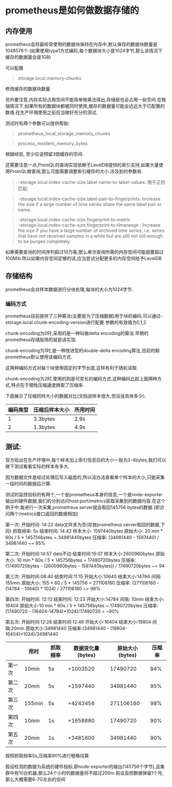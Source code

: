 # prometheus是如何做数据存储的


## 内存使用  

prometheus会将最经常使用的数据块保持在内存中,默认保存的数据块数量是1048576个.(如果使用type1方式编码,每个数据块大小是1024字节,那么该情况下缓存的数据量会是1GB)

可以配置
> storage.local.memory-chunks

修改缓存的数据块数量

另外要注意,内存实际占用空间不能简单做乘法得出,存储层也会占用一些空间.在极端情况下,如果所有的数据块都被同时使用,缓存的数据量可能会远远大于已配置的数值.在生产环境使用之前应当做好充分的测试.

测试时有两个参数可以提供帮助:
> prometheus_local_storage_memory_chunks 

> process_resident_memory_bytes

根据经验, 至少应该预留3倍缓存的空间.


还需要注意一点,PromQL的查询实现依赖于LevelDB提供的索引支持,如果大量使用PromQL做查询,那么可能需要调整索引缓存的大小.涉及到的参数有:

> -storage.local.index-cache-size.label-name-to-label-values: 用于正则匹配.

> -storage.local.index-cache-size.label-pair-to-fingerprints: Increase the size if a large number of time series share the same label pair or name.



> -storage.local.index-cache-size.fingerprint-to-metric  
> -storage.local.index-cache-size.fingerprint-to-timerange :
> Increase the size if you have a large number of archived time series, i.e. series that have not received samples in a while but are still not old enough to be purged completely.

 如果需要查询的时间序列超过10万条,那么单次查询所需的内存空间可能就要超过100Mib.所以如果内存空间足够的话,应当尝试分配更多的内存空间给予LevelDB

## 存储结构

prometheus会对样本数据进行分块处理,每块的大小为1024字节.

### 编码方式

prometheus目前提供了三种算法(主要是为了压缩数据)用于块的编码,可以通过-storage.local.chunk-encoding-version进行配置.参数的有效值为0,1,2.

chunk-encoding为0时,采用的是一种叫做delta encoding的算法.早期的prometheus存储层用的就是该实现.

chunk-encoding为1时,是一种改进型的double-delta encoding算法,目前的额prometheus默认使用该编码方式.

这两种编码方式对每个块使用固定的字节长度,这样有利于随机读取.

chunk-encoding为2时,使用的则是可变长的编码方式.这种编码比起上面两种方式,特点在于牺牲压缩速度换取了压缩率.

下面展示了压缩同样大小的数据对比(文档说样本很大,但没说具体多少):

|编码类型|压缩后样本大小|所用时间|
|-------|----------|------|
|1      | 3.3bytes | 2.9s|
|2      |1.3bytes  |4.9s|


## 测试:

官方给出在生产环境中,每个样本加上索引信息后的大小一般为3-4bytes,我们可以做下测试看看实际的样本有多大.

因为数据文件是经过处理后写入磁盘的,所以没办法查看单个样本的大小,只能采集一段时间的数据后计算.

测试的监控目标的有两个,一个是prometheus本身的信息,一个是node-exporter输出的硬件数据,我们的分别访问host:port/metrics获取采集到的数据内容.在这个例子中,每进行一次采集,prometheus server就会取回145756 bytes的数据.(即访问两个/metrics接口返回的数据相加)


第一次:
开始时间: 14:22
data文件夹为空(存放prometheus server取回的数据,下同)
抓取频率: 5s
结束时间: 14:42
样本大小: 1597440bytes
原始大小: 20 min * 60s / 5 * 145756bytes = 34981440bytes
压缩率: (34981440 - 1597440) / 34981440 ~= 95%


第二次:
开始时间:14:57
data不动
结束时间:15:07
样本大小:2600960bytes
原始大小: 10 min * 60s / 5 * 145756bytes = 17490720bytes
压缩率: (17490720bytes - (2600960bytes - 1597440bytes)) / 17490720bytes ~= 94

<!--第三次:
开始时间:15:23
结束时间:17:03
间隔:   100min
结束大小:7720960bytes
原始大小: 100min * 60s / 5 * 145756bytes = 174907200bytes
压缩率: (174907200 - (7720960 - 2600960)) / 174907200 ~= 97%-->


第三次:
开始时间:08:40
结束时间:11:15
开始大小:10640
结束大小:14784
间隔: 155min
原始大小: 155 * 60 / 5 * 145756 = 271106160
压缩率: (271106160 -  (14784 - 10640) * 1024)  / 271106160 ~= 98%

第四次:
开始时间: 12:13
结束时间: 12:23
开始大小:14784
间隔: 10min
结束大小: 16404
原始大小:10 min * 60s / 5 * 145756bytes = 17490720bytes
压缩率: (17490720 - (16404-14784)*1024)/17490720 = ~90%

第五次:
开始时间:12:28
结束时间:12:48
开始大小:16404
结束大小:19804
间隔:20min
原始大小:34981440
压缩率:(34981440 - (19804-16404)*1024)/34981440

<!--
第六次:
开始时间:12:53
结束时间:13:03
开始大小:19804
结束大小:20608
间隔: 10min
原始大小:17490720
压缩率:(17490720 - (20608-19804)*1024)/17490720-->


|      |用时   |抓取频率  |数据变化量(bytes)|原始大小(bytes)|压缩率|
|------|------|---------|---------------|----------------|-----|
|第一次 |10min |5s       |+1003520       |17490720        | 94% |
|第二次 |20min |5s       |+1597440       |34981440        | 95% |
|第三次 |155min|5s       |+4243456       |271106160       | 98% |
|第四次 |10min |1s       |+1658880       |17490720        | 90% |
|第五次 |20min |1s       |+3481600       |34981440        | 90% |

按照抓取频率5s,压缩率90%进行粗略估算.

假设检测的数据为系统的硬件指标,即node-exporter的输出(145756个字节),且集群中有10台机器,那么24个小时的数据量将不超过200m.假设监控数据保留1个月,那么大概需要6-7G左右的空间


